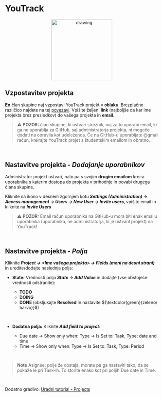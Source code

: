 
# YouTrack

<p align="center"><img src="https://upload.wikimedia.org/wikipedia/commons/thumb/8/8d/YouTrack_Icon.svg/1200px-YouTrack_Icon.svg.png" alt="drawing" width="200"/></p>


## Vzpostavitev projekta

**En** član skupine naj vzpostavi YouTrack projekt v **oblaku**. Brezplačno različico najdete na tej [povezavi](https://www.jetbrains.com/youtrack/buy/#cloud). Vpišite željeni **link** (najboljše da kar ime projekta brez presledkov) do vašega projekta in **email**.  

> :warning: **POZOR:** član skupine, ki ustvari strežnik, naj za to uporabi email, ki ga ne uporablja za GitHub, saj administratorja projekta, ni mogoče dodati na opravila kot udeleženca. Če na GitHub-u uporabljate @gmail račun, kreirajte YouTrack projet s študentskim emailom in obratno.

<br>

## Nastavitve projekta - ***Dodajanje uporabnikov***

Administrator projekt ustvari, nato pa s svojim **drugim emailom** kreira uporabnika s katerim dostopa do projekta v prihodnje in povabi drugega člana skupine.  

Kliknite na ikono v desnem zgornjem kotu ***Settings (Administration) -> Access management -> Users -> New User -> Invite users***, vpišite email in kliknite na ***Invite Users***

> :warning: **POZOR:** Email račun uporabnika na GitHub-u mora biti enak emailu uporabnika (uporabnika, ne administratorja, ki je ustvaril projekt) na YouTrack!

<br>


## Nastavitve projekta - ***Polja***

Kliknite ***Project -> <Ime vašega projekta> -> Fields (meni na desni strani)*** in uredite/dodajte naslednja polja:

- **State:** Vrednosti polja ***State -> Add Value*** in dodajte (vse obstoječe vrednosti odstranite):  

  - **TODO**
  - **DOING**
  - **DONE** (obkljukajte **Resolved** in nastavite ${\textcolor{green}{zeleno\ barvo}}$)

<br>

- **Dodatna polja:** Kliknite ***Add field to project***:  

  - Due date -> Show only when: Type -> Is Set to: Task, Type: date and time  
  - Time -> Show only when: Type -> Is Set to: Task, Type: Period

<br>

  > **Note** Asignee: polje že obstaja, morate pa ga nastaviti tako, da se pokaže le pri Task-ih. To storite enako kot pri poljih Due date in Time.

<br>

  Dodatno gradivo: [Uradni tutorial - Projects](https://www.jetbrains.com/help/youtrack/server/Managing-Projects.html)
